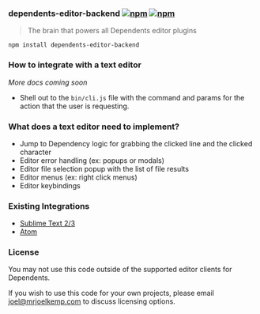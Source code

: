 ### dependents-editor-backend [![npm](http://img.shields.io/npm/v/dependents-editor-backend.svg)](https://npmjs.org/package/dependents-editor-backend) [![npm](http://img.shields.io/npm/dm/dependents-editor-backend.svg)](https://npmjs.org/package/dependents-editor-backend)

> The brain that powers all Dependents editor plugins

`npm install dependents-editor-backend`

### How to integrate with a text editor

*More docs coming soon*

* Shell out to the `bin/cli.js` file with the command and params for
the action that the user is requesting.

### What does a text editor need to implement?

* Jump to Dependency logic for grabbing the clicked line and the clicked character
* Editor error handling (ex: popups or modals)
* Editor file selection popup with the list of file results
* Editor menus (ex: right click menus)
* Editor keybindings

### Existing Integrations

* [Sublime Text 2/3](https://packagecontrol.io/packages/Dependents)
* [Atom](https://atom.io/packages/Dependents)

### License

You may not use this code outside of the supported editor clients for Dependents.

If you wish to use this code for your own projects, please email joel@mrjoelkemp.com
to discuss licensing options.
